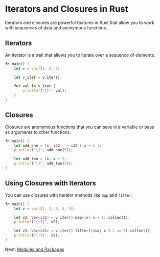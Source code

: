 # Iterators and Closures in Rust

Iterators and closures are powerful features in Rust that allow you to work with sequences of data and anonymous functions.

## Iterators

An iterator is a trait that allows you to iterate over a sequence of elements.

```rust
fn main() {
    let v = vec![1, 2, 3];

    let v_iter = v.iter();

    for val in v_iter {
        println!("{}", val);
    }
}
```

## Closures

Closures are anonymous functions that you can save in a variable or pass as arguments to other functions.

```rust
fn main() {
    let add_one = |x: i32| -> i32 { x + 1 };
    println!("{}", add_one(5));

    let add_two = |x| x + 2;
    println!("{}", add_two(5));
}
```

## Using Closures with Iterators

You can use closures with iterator methods like `map` and `filter`.

```rust
fn main() {
    let v = vec![1, 2, 3, 4, 5];

    let v2: Vec<i32> = v.iter().map(|x| x + 1).collect();
    println!("{:?}", v2);

    let v3: Vec<i32> = v.iter().filter(|&&x| x % 2 == 0).collect();
    println!("{:?}", v3);
}
```

Next: [Modules and Packages](../08-Modules-and-Packages/README.md)
